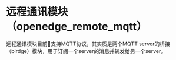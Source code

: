 # 远程通讯模块（openedge_remote_mqtt）

远程通讯模块目前支持MQTT协议，其实质是两个MQTT server的桥接（birdge）模块，用于订阅一个server的消息并转发给另一个server。